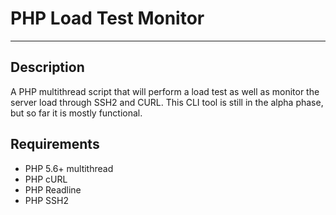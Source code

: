 # PHP Load Test Monitor
-----------------------

## Description
A PHP multithread script that will perform a load test as well as monitor the server load through SSH2 and CURL. This CLI tool is still in the alpha phase, but so far it is mostly functional.

## Requirements
- PHP 5.6+ multithread
- PHP cURL
- PHP Readline
- PHP SSH2
